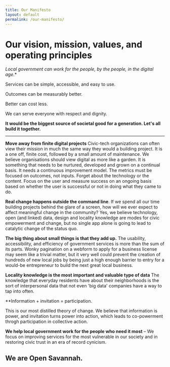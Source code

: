 ```yaml
---
title: Our Manifesto
layout: default
permalink: /our-manifesto/
---
```


# Our vision, mission, values, and operating principles
*Local government can work for the people, by the people, in the digital age.**

Services can be simple, accessible, and easy to use.

Outcomes can be measurably better.

Better can cost less.

We can serve everyone with respect and dignity.

**It would be the biggest source of societal good for a generation. Let's all build it together.**

---

**Move away from finite digital projects**
Civic-tech organizations can often view their mission in much the same way they would a building project. It is
a one off, finite cost, followed by a small amount of maintenance. We believe organisations should view digital as more like a garden. It is something that
needs to be nurtured, developed and grown on a continual basis. It needs a continuous improvement model. The metrics must be focused on outcomes, not inputs. Forget about the technology or the content. Focus on the user and measure success on an ongoing basis based on whether the user is successful or not in doing what they came to do.

**Real change happens outside the command line**.
If we spend all our time building projects behind the glare of a screen, how will we ever expect to affect meaningful change in the community? Yes, we believe technology, open (and linked) data, design and locality knowledge are modes for civic empowerment and change, but no single app alone is going to lead to catalytic change of the status quo.

**The big thing about small things is that they add up.** 
The usability, accessibility, and efficiency of government services is more than the sum of its parts. Wonky pagination on a webform to apply for a business license may seem like a trivial matter, but it very well could prevent the creation of hundreds of new local jobs by being just a high enough barrier to entry for a would-be entrepreneur to build the next great local business.

**Locality knowledge is the most important and valuable type of data**
The knowledge that everyday residents have about their neighborhoods is the sort of interpersonal data that not even 'big data' companies have a way to tap into often. 

**Information + invitation = participation. 

This is our most distilled theory of change. We believe that information is power, and invitation turns power into action, which leads to co-powerment throgh participation in collective action.

**We help local government work for the people who need it most** – We focus on improving services for the most vulnerable in our society and in restoring civic trust in an era of record cynicism.

## We are Open Savannah.

